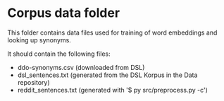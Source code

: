 # Corpus data folder
This folder contains data files used for training of word embeddings and looking up synonyms.

It should contain the following files:

- ddo-synonyms.csv (downloaded from DSL)
- dsl_sentences.txt (generated from the DSL Korpus in the Data repository)
- reddit_sentences.txt (generated with '$ py src/preprocess.py -c')